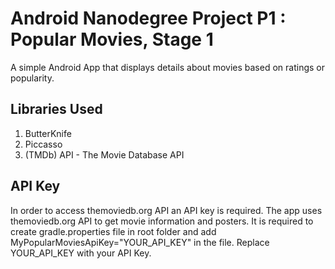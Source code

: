 # Android Nanodegree Project P1 : Popular Movies, Stage 1

A simple Android App that displays details about movies based on ratings or popularity.

## Libraries Used
1. ButterKnife
2. Piccasso 
3. (TMDb) API - The Movie Database API

## API Key

In order to access themoviedb.org API an API key is required. The app uses themoviedb.org API to get movie information and posters. 
It is required to create gradle.properties file in root folder and add MyPopularMoviesApiKey="YOUR_API_KEY" in the file. Replace YOUR_API_KEY with your API Key.
